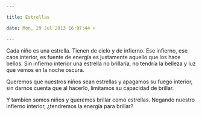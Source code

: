 ```yaml
---

title: Estrellas

date: Mon, 29 Jul 2013 16:07:44 +
 
---
```

Cada niño es una estrella. Tienen de cielo y de infierno. Ese infierno, ese caos interior, es fuente de energía es justamente aquello que los hace bellos. Sin infierno interior una estrella no brillaría, no tendría la belleza y luz que vemos en la noche oscura. 

Queremos que nuestros niños sean estrellas y apagamos su fuego interior, sin darnos cuenta que al hacerlo, limitamos su capacidad de brillar. 

Y tambien somos niños y queremos brillar como estrellas. Negando nuestro infierno interior, ¿tendremos la energía para brillar?

